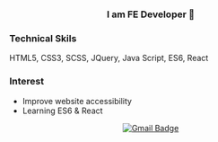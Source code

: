 
<div align=center>

### I am FE Developer 👋

</div>

### Technical Skils

HTML5, CSS3, SCSS, JQuery, Java Script, ES6, React

### Interest

- Improve website accessibility
- Learning ES6 & React 

<div align=center>

[![Gmail Badge](https://img.shields.io/badge/Gmail-d14836?style=flat-square&logo=Gmail&logoColor=white&link=mailto:woony0807@gmail.com)](mailto:woony0807@gmail.com)
</div>
